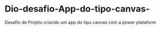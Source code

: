 # Dio-desafio-App-do-tipo-canvas-
Desafio de Projeto criando um app do tipo canvas com a power plataform
